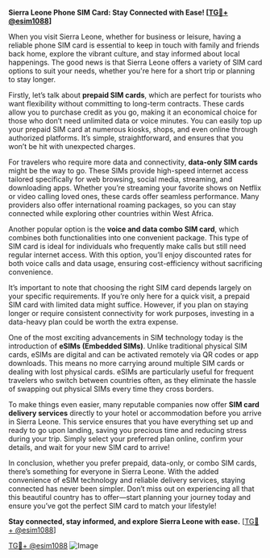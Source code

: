 **Sierra Leone Phone SIM Card: Stay Connected with Ease! [[TG💪+ @esim1088](https://t.me/s/esim1088)]**

When you visit Sierra Leone, whether for business or leisure, having a reliable phone SIM card is essential to keep in touch with family and friends back home, explore the vibrant culture, and stay informed about local happenings. The good news is that Sierra Leone offers a variety of SIM card options to suit your needs, whether you're here for a short trip or planning to stay longer.

Firstly, let’s talk about **prepaid SIM cards**, which are perfect for tourists who want flexibility without committing to long-term contracts. These cards allow you to purchase credit as you go, making it an economical choice for those who don’t need unlimited data or voice minutes. You can easily top up your prepaid SIM card at numerous kiosks, shops, and even online through authorized platforms. It’s simple, straightforward, and ensures that you won’t be hit with unexpected charges.

For travelers who require more data and connectivity, **data-only SIM cards** might be the way to go. These SIMs provide high-speed internet access tailored specifically for web browsing, social media, streaming, and downloading apps. Whether you’re streaming your favorite shows on Netflix or video calling loved ones, these cards offer seamless performance. Many providers also offer international roaming packages, so you can stay connected while exploring other countries within West Africa.

Another popular option is the **voice and data combo SIM card**, which combines both functionalities into one convenient package. This type of SIM card is ideal for individuals who frequently make calls but still need regular internet access. With this option, you’ll enjoy discounted rates for both voice calls and data usage, ensuring cost-efficiency without sacrificing convenience.

It’s important to note that choosing the right SIM card depends largely on your specific requirements. If you’re only here for a quick visit, a prepaid SIM card with limited data might suffice. However, if you plan on staying longer or require consistent connectivity for work purposes, investing in a data-heavy plan could be worth the extra expense.

One of the most exciting advancements in SIM technology today is the introduction of **eSIMs (Embedded SIMs)**. Unlike traditional physical SIM cards, eSIMs are digital and can be activated remotely via QR codes or app downloads. This means no more carrying around multiple SIM cards or dealing with lost physical cards. eSIMs are particularly useful for frequent travelers who switch between countries often, as they eliminate the hassle of swapping out physical SIMs every time they cross borders.

To make things even easier, many reputable companies now offer **SIM card delivery services** directly to your hotel or accommodation before you arrive in Sierra Leone. This service ensures that you have everything set up and ready to go upon landing, saving you precious time and reducing stress during your trip. Simply select your preferred plan online, confirm your details, and wait for your new SIM card to arrive!

In conclusion, whether you prefer prepaid, data-only, or combo SIM cards, there’s something for everyone in Sierra Leone. With the added convenience of eSIM technology and reliable delivery services, staying connected has never been simpler. Don’t miss out on experiencing all that this beautiful country has to offer—start planning your journey today and ensure you’ve got the perfect SIM card to match your lifestyle! 

**Stay connected, stay informed, and explore Sierra Leone with ease.** [[TG💪+ @esim1088](https://t.me/s/esim1088)]

[TG💪+ @esim1088](https://t.me/s/esim1088) ![Image](https://i.postimg.cc/Y0z9fWf4/image.png)